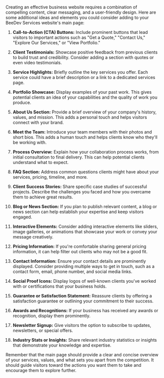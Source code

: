 Creating an effective business website requires a combination of compelling content, clear messaging, and a user-friendly design. Here are some additional ideas and elements you could consider adding to your BeeDev Services website's main page:

1. **Call-to-Action (CTA) Buttons:** Include prominent buttons that lead visitors to important actions such as "Get a Quote," "Contact Us," "Explore Our Services," or "View Portfolio."

2. **Client Testimonials:** Showcase positive feedback from previous clients to build trust and credibility. Consider adding a section with quotes or even video testimonials.

3. **Service Highlights:** Briefly outline the key services you offer. Each service could have a brief description or a link to a dedicated services page.

4. **Portfolio Showcase:** Display examples of your past work. This gives potential clients an idea of your capabilities and the quality of work you produce.

5. **About Us Section:** Provide a brief overview of your company's history, values, and mission. This adds a personal touch and helps visitors connect with your brand.

6. **Meet the Team:** Introduce your team members with their photos and short bios. This adds a human touch and helps clients know who they'll be working with.

7. **Process Overview:** Explain how your collaboration process works, from initial consultation to final delivery. This can help potential clients understand what to expect.

8. **FAQ Section:** Address common questions clients might have about your services, pricing, timeline, and more.

9. **Client Success Stories:** Share specific case studies of successful projects. Describe the challenges you faced and how you overcame them to achieve great results.

10. **Blog or News Section:** If you plan to publish relevant content, a blog or news section can help establish your expertise and keep visitors engaged.

11. **Interactive Elements:** Consider adding interactive elements like sliders, image galleries, or animations that showcase your work or convey your message creatively.

12. **Pricing Information:** If you're comfortable sharing general pricing information, it can help filter out clients who may not be a good fit.

13. **Contact Information:** Ensure your contact details are prominently displayed. Consider providing multiple ways to get in touch, such as a contact form, email, phone number, and social media links.

14. **Social Proof Icons:** Display logos of well-known clients you've worked with or certifications that your business holds.

15. **Guarantee or Satisfaction Statement:** Reassure clients by offering a satisfaction guarantee or outlining your commitment to their success.

16. **Awards and Recognitions:** If your business has received any awards or recognition, display them prominently.

17. **Newsletter Signup:** Give visitors the option to subscribe to updates, newsletters, or special offers.

18. **Industry Stats or Insights:** Share relevant industry statistics or insights that demonstrate your knowledge and expertise.

Remember that the main page should provide a clear and concise overview of your services, values, and what sets you apart from the competition. It should guide visitors toward the actions you want them to take and encourage them to explore further.